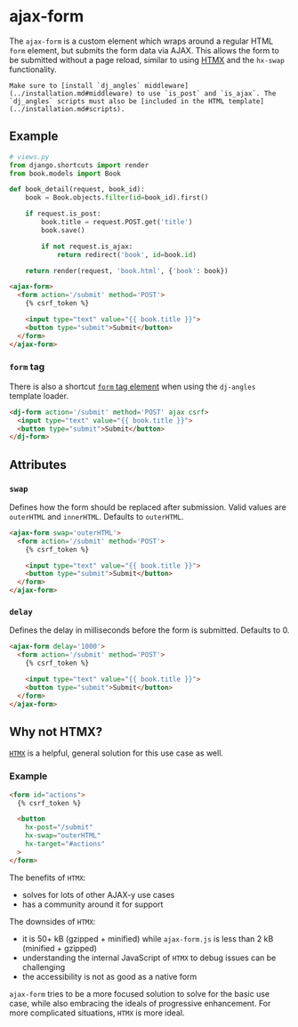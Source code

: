 # ajax-form

The `ajax-form` is a custom element which wraps around a regular HTML `form` element, but submits the form data via AJAX. This allows the form to be submitted without a page reload, similar to using [HTMX](https://htmx.org/) and the `hx-swap` functionality.

```{note}
Make sure to [install `dj_angles` middleware](../installation.md#middleware) to use `is_post` and `is_ajax`. The `dj_angles` scripts must also be [included in the HTML template](../installation.md#scripts).
```

## Example

```python
# views.py
from django.shortcuts import render
from book.models import Book

def book_detail(request, book_id):        
    book = Book.objects.filter(id=book_id).first()

    if request.is_post:
        book.title = request.POST.get('title')
        book.save()

        if not request.is_ajax:
            return redirect('book', id=book.id)

    return render(request, 'book.html', {'book': book})
```

```html
<ajax-form>
  <form action='/submit' method='POST'>
    {% csrf_token %}

    <input type="text" value="{{ book.title }}">
    <button type="submit">Submit</button>
  </form>
</ajax-form>
```

### `form` tag

There is also a shortcut [`form` tag element](../tag-elements.md#form) when using the `dj-angles` template loader.

```html
<dj-form action='/submit' method='POST' ajax csrf>
  <input type="text" value="{{ book.title }}">
  <button type="submit">Submit</button>
</dj-form>
```

## Attributes

### `swap`

Defines how the form should be replaced after submission. Valid values are `outerHTML` and `innerHTML`. Defaults to `outerHTML`.

```html
<ajax-form swap='outerHTML'>
  <form action='/submit' method='POST'>
    {% csrf_token %}

    <input type="text" value="{{ book.title }}">
    <button type="submit">Submit</button>
  </form>
</ajax-form>
```

### `delay`

Defines the delay in milliseconds before the form is submitted. Defaults to 0.

```html
<ajax-form delay='1000'>
  <form action='/submit' method='POST'>
    {% csrf_token %}

    <input type="text" value="{{ book.title }}">
    <button type="submit">Submit</button>
  </form>
</ajax-form>
```

## Why not HTMX?

[`HTMX`](https://htmx.org/) is a helpful, general solution for this use case as well.

### Example

```html
<form id="actions">
  {% csrf_token %}

  <button
    hx-post="/submit"
    hx-swap="outerHTML"
    hx-target="#actions"
  >
</form>
```

The benefits of `HTMX`:
- solves for lots of other AJAX-y use cases
- has a community around it for support

The downsides of `HTMX`:
- it is 50+ kB (gzipped + minified) while `ajax-form.js` is less than 2 kB (minified + gzipped)
- understanding the internal JavaScript of `HTMX` to debug issues can be challenging
- the accessibility is not as good as a native form

`ajax-form` tries to be a more focused solution to solve for the basic use case, while also embracing the ideals of progressive enhancement. For more complicated situations, `HTMX` is more ideal.
